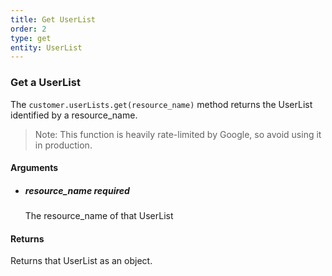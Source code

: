 ```yaml
---
title: Get UserList 
order: 2
type: get
entity: UserList 
---
```


### Get a UserList 

The `customer.userLists.get(resource_name)` method returns the UserList identified by a resource_name. 

> Note: This function is heavily rate-limited by Google, so avoid using it in production.


#### Arguments

- ##### resource_name *required*
    The resource_name of that UserList


#### Returns

Returns that UserList as an object.
